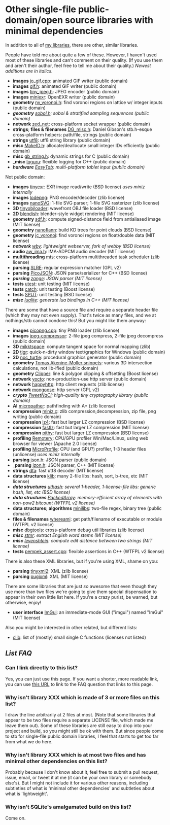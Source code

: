 # Other single-file public-domain/open source libraries with minimal dependencies

In addition to all of [my libraries](https://github.com/nothings/stb), there are other, similar libraries.

People have told me about quite a few of these. However, I haven't used most of these libraries
and can't comment on their quality. (If you use them and aren't their author, feel
free to tell me about their quality.) _Newest additions are in italics._

- **images** [jo_gif.cpp](http://www.jonolick.com/home/gif-writer): animated GIF writer (public domain)
- **images** [gif.h](https://github.com/ginsweater/gif-h): animated GIF writer (public domain)
- **images** [tiny_jpeg.h](https://github.com/serge-rgb/TinyJPEG/blob/master/tiny_jpeg.h): JPEG encoder (public domain)
- **images** [miniexr](https://github.com/aras-p/miniexr): OpenEXR writer (public domain)
- **geometry** [nv_voronoi.h](http://www.icculus.org/~mordred/nvlib/): find voronoi regions on lattice w/ integer inputs (public domain)
- _**geometry** [sobol.h](https://github.com/Marc-B-Reynolds/Stand-alone-junk/blob/master/src/SFH/Sobol.h): sobol & stratified sampling sequences (public domain)_
- **network** [zed_net](https://github.com/ZedZull/zed_net): cross-platform socket wrapper (public domain)
- **strings**; **files & filenames** [DG_misc.h](https://github.com/DanielGibson/Snippets/): Daniel Gibson's stb.h-esque cross-platform helpers: path/file, strings (public domain)
- **strings** [utf8](https://github.com/sheredom/utf8.h): utf8 string library (public domain)
- **misc** [MakeID.h](http://www.humus.name/3D/MakeID.h): allocate/deallocate small integer IDs efficiently (public domain)
- **misc** [gb_string.h](https://github.com/gingerBill/gb): dynamic strings for C (public domain)
- _**misc** [loguru](https://github.com/emilk/loguru): flexible logging for C++ (public domain)
- _**hardware** [EasyTab](https://github.com/ApoorvaJ/EasyTab): multi-platform tablet input (public domain)_

Not public domain:

- **images** [tinyexr](https://github.com/syoyo/tinyexr): EXR image read/write (BSD license)  *uses miniz internally*
- **images** [lodepng](http://lodev.org/lodepng/): PNG encoder/decoder (zlib license)
- **images** [nanoSVG](https://github.com/memononen/nanosvg): 1-file SVG parser; 1-file SVG rasterizer (zlib license)
- **3D** [tinyobjloader](https://github.com/syoyo/tinyobjloader): wavefront OBJ file loader (BSD license)
- **2D** [blendish](https://bitbucket.org/duangle/oui-blendish/src): blender-style widget rendering (MIT license)
- **geometry** [sdf.h](https://github.com/memononen/SDF): compute signed-distance field from antialiased image (MIT license)
- **geometry** [nanoflann](https://github.com/jlblancoc/nanoflann): build KD trees for point clouds (BSD license)
- **geometry** [jc_voronoi](https://github.com/JCash/voronoi): find voronoi regions on float/double data (MIT license)
- _**network** [wby](https://github.com/vurtun/wby): lightweight webserver, fork of webby (BSD license)_
- **audio** [aw_ima.h](https://github.com/afterwise/aw-ima/blob/master/aw-ima.h): IMA-ADPCM audio decoder (MIT license)
- **multithreading** [mts](https://github.com/vurtun/mts): cross-platform multithreaded task scheduler (zlib license)
- **parsing** [SLRE](https://github.com/cesanta/slre): regular expression matcher (GPL v2)
- **parsing** [PicoJSON](https://github.com/kazuho/picojson): JSON parse/serializer for C++ (BSD license)
- _**parsing** [zange](https://github.com/vurtun/zange): JSON parser (MIT license)_
- **tests** [utest](https://github.com/evolutional/utest): unit testing (MIT license)
- **tests** [catch](https://github.com/philsquared/Catch): unit testing (Boost license)
- **tests** [SPUT](http://www.lingua-systems.com/unit-testing/): unit testing (BSD license)
- _**misc** [lualite](https://github.com/janezz55/lualite/): generate lua bindings in C++ (MIT license)_

There are some that have a source file and require a separate header file (which they may
not even supply). That's twice as many files, and we at nothings/stb cannot condone
this! But you might like them anyway:

- **images** [picopng.cpp](http://lodev.org/lodepng/picopng.cpp): tiny PNG loader (zlib license)
- **images** [jpeg-compressor](https://github.com/richgel999/jpeg-compressor): 2-file jpeg compress, 2-file jpeg decompress (public domain)
- **3D** [mikktspace](https://svn.blender.org/svnroot/bf-blender/trunk/blender/intern/mikktspace/): compute tangent space for normal mapping (zlib)
- **2D** [tigr](https://bitbucket.org/rmitton/tigr/src): quick-n-dirty window text/graphics for Windows (public domain)
- **2D** [noc_turtle](https://github.com/guillaumechereau/noc): procedural graphics generator (public domain)
- **geometry** [Tomas Akenine-Moller snippets](http://fileadmin.cs.lth.se/cs/Personal/Tomas_Akenine-Moller/code/): various 3D intersection calculations, not lib-ified (public domain)
- **geometry** [Clipper](http://www.angusj.com/delphi/clipper.php): line & polygon clipping & offsetting (Boost license)
- **network** [yocto](https://github.com/tom-seddon/yhs): non-production-use http server (public domain)
- **network** [happyhttp](http://scumways.com/happyhttp/happyhttp.html): http client requests (zlib license)
- **network** [mongoose](https://github.com/cesanta/mongoose): http server (GPL v2)
- _**crypto** [TweetNaCl](http://tweetnacl.cr.yp.to/software.html): high-quality tiny cryptography library (public domain)_
- **AI** [micropather](http://www.grinninglizard.com/MicroPather/): pathfinding with A* (zlib license)
- **compression** [miniz.c](https://github.com/richgel999/miniz): zlib compression,decompression, zip file, png writing (public domain)
- **compression** [lz4](https://github.com/Cyan4973/lz4): fast but larger LZ compression (BSD license)
- **compression** [fastlz](https://code.google.com/p/fastlz/source/browse/#svn%2Ftrunk): fast but larger LZ compression (MIT license)
- **compression** [pithy](https://github.com/johnezang/pithy): fast but larger LZ compression (BSD license)
- **profiling** [Remotery](https://github.com/Celtoys/Remotery): CPU/GPU profiler Win/Mac/Linux, using web browser for viewer (Apache 2.0 license)
- **profiling** [MicroProfile](https://bitbucket.org/jonasmeyer/microprofile): CPU (and GPU?) profiler, 1-3 header files (unlicense) *uses miniz internally*
- **parsing** [json.h](https://github.com/sheredom/json.h): JSON parser (public domain)
- _**parsing** [jzon.h](https://github.com/Zguy/Jzon): JSON parser, C++ (MIT license)
- **strings** [dfa](http://bjoern.hoehrmann.de/utf-8/decoder/dfa/): fast utf8 decoder (MIT license)
- **data structures** [klib](http://attractivechaos.github.io/klib/): many 2-file libs: hash, sort, b-tree, etc (MIT license)
- _**data structures** [uthash](https://github.com/troydhanson/uthash): several 1-header, 1-license-file libs: generic hash, list, etc (BSD license)_
- _**data structures** [PackedArray](https://github.com/gpakosz/PackedArray): memory-efficient array of elements with non-pow2 bitcount (WTFPL v2 license)_
- **data structures**; **algorithms** [minilibs](https://github.com/ccxvii/minilibs): two-file regex, binary tree (public domain)
- **files & filenames** [whereami](https://github.com/gpakosz/whereami): get path/filename of executable or module (WTFPL v2 license)
- **misc** [dbgtools](https://github.com/wc-duck/dbgtools): cross-platform debug util libraries (zlib license)
- _**misc** [stmr](https://github.com/wooorm/stmr.c): extract English word stems (MIT license)_
- _**misc** [levenshtein](https://github.com/wooorm/levenshtein.c): compute edit distance between two strings (MIT license)_
- **tests** [pempek_assert.cpp](https://github.com/gpakosz/Assert/tree/master/src): flexible assertions in C++ (WTFPL v2 license)

There is also these XML libraries, but if you're using XML, shame on you:

- **parsing** [tinyxml2](https://github.com/leethomason/tinyxml2): XML (zlib license)
- **parsing** [pugixml](http://pugixml.org/): XML (MIT license)

There are some libraries that are just _so_ awesome that even though they use more
than two files we're going to give them special dispensation to appear in their own
little list here. If you're a crazy purist, be warned, but otherwise, enjoy!

- **user interface** [ImGui](https://github.com/ocornut/imgui): an immediate-mode GUI ("imgui") named "ImGui" (MIT license)

Also you might be interested in other related, but different lists:

- [clib](https://github.com/clibs/clib/wiki/Packages): list of (mostly) small single C functions (licenses not listed)

## *List FAQ*

### Can I link directly to this list?

Yes, you can just use this page. If you want a shorter, more readable link, you can use [this URL](https://github.com/nothings/stb#other_libs) to link to the FAQ question that links to this page.

### Why isn't library XXX which is made of 3 or more files on this list?

I draw the line arbitrarily at 2 files at most. (Note that some libraries that appear to
be two files require a separate LICENSE file, which made me leave them out). Some of these
libraries are still easy to drop into your project and build, so you might still be ok with them.
But since people come to stb for single-file public domain libraries, I feel that starts
to get too far from what we do here.

### Why isn't library XXX which is at most two files and has minimal other dependencies on this list?

Probably because I don't know about it, feel free to submit a pull request, issue, email, or tweet it at
me (it can be your own library or somebody else's). But I might not include it for various
other reasons, including subtleties of what is 'minimal other dependencies' and subtleties
about what is 'lightweight'.

### Why isn't SQLite's amalgamated build on this list?

Come on.

